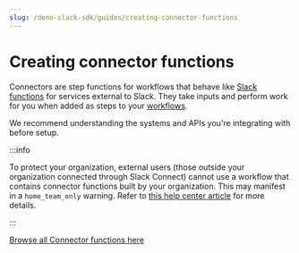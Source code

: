 ```yaml
---
slug: /deno-slack-sdk/guides/creating-connector-functions
---
```


# Creating connector functions

Connectors are step functions for workflows that behave like [Slack functions](/deno-slack-sdk/guides/creating-slack-functions) for services external to Slack. They take inputs and perform work for you when added as steps to your [workflows](/deno-slack-sdk/guides/creating-workflows).

We recommend understanding the systems and APIs you're integrating with before setup.

:::info

To protect your organization, external users (those outside your organization connected through Slack Connect) cannot use a workflow that contains connector functions built by your organization. This may manifest in a `home_team_only` warning. Refer to [this help center article](https://slack.com/help/articles/14844871922195-Slack-administration--Manage-workflow-usage-in-Slack-Connect-conversations#enterprise-grid-1) for more details.

:::

[Browse all Connector functions here](/deno-slack-sdk/reference/connector-functions)
